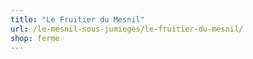 ```yaml
---
title: "Le Fruitier du Mesnil"
url: /le-mesnil-sous-jumieges/le-fruitier-du-mesnil/
shop: ferme
---
```

